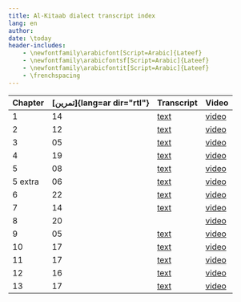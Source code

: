 ```yaml
---
title: Al-Kitaab dialect transcript index
lang: en
author:
date: \today
header-includes:
    - \newfontfamily\arabicfont[Script=Arabic]{Lateef}
    - \newfontfamily\arabicfontsf[Script=Arabic]{Lateef}
    - \newfontfamily\arabicfontit[Script=Arabic]{Lateef}
    - \frenchspacing
---
```




| Chapter | [تمرين]{lang=ar dir="rtl"} | Transcript                                                                                     | Video                                 |
| :-      | :-                         | :-                                                                                             | :-                                    |
| 1       | 14                         | [text](https://github.com/andreasmhallberg/al-kitaab-dialecttexts/raw/master/01-D14-sy.md.pdf)  | [video](https://youtu.be/OLHEDMVUfKI) |
| 2       | 12                         | [text](https://github.com/andreasmhallberg/al-kitaab-dialecttexts/raw/master/02-D12-sy.md.pdf)  | [video](https://youtu.be/2XR-N0j0wVY) |
| 3       | 05                         | [text](https://github.com/andreasmhallberg/al-kitaab-dialecttexts/raw/master/03-D19-sy.md.pdf)  | [video](https://youtu.be/AZ3TSxtM1IY) |
| 4       | 19                         | [text](https://github.com/andreasmhallberg/al-kitaab-dialecttexts/raw/master/04-D08-sy.md.pdf)  | [video](https://youtu.be/cFCHtDKdptQ) |
| 5       | 08                         | [text](https://github.com/andreasmhallberg/al-kitaab-dialecttexts/raw/master/05-D06-sy.md.pdf)  | [video](https://youtu.be/A_MS_sD9I3Y) |
| 5 extra | 06                         | [text](https://github.com/andreasmhallberg/al-kitaab-dialecttexts/raw/master/05-D22-sy.md.pdf)  | [video](https://youtu.be/EdK1m0haWkU) |
| 6       | 22                         | [text](https://github.com/andreasmhallberg/al-kitaab-dialecttexts/raw/master/06-D14-sy.md.pdf)  | [video](https://youtu.be/Pjxtjf9KHUY) |
| 7       | 14                         | [text](https://github.com/andreasmhallberg/al-kitaab-dialecttexts/raw/master/07-D16-sy.md.pdf)  | [video](https://youtu.be/4LV8QP_PTTA) |
| 8       | 20                         |                                                                                                | [video](https://youtu.be/6XpWM0euS44) |
| 9       | 05                         | [text](https://github.com/andreasmhallberg/al-kitaab-dialecttexts/raw/master/09-D17-sy.md.pdf)  | [video](https://youtu.be/8cgn-IVxgDE) |
| 10      | 17                         | [text](https://github.com/andreasmhallberg/al-kitaab-dialecttexts/raw/master/10-D15-sy.md.pdf) | [video](https://youtu.be/e72q1pNzV-Q) |
| 11      | 17                         | [text](https://github.com/andreasmhallberg/al-kitaab-dialecttexts/raw/master/11-D17-sy.md.pdf) | [video](https://youtu.be/30f0BHJ3Xi4) |
| 12      | 16                         | [text](https://github.com/andreasmhallberg/al-kitaab-dialecttexts/raw/master/12-D16-sy.md.pdf) | [video](https://youtu.be/-KrjPPfJwW8) |
| 13      | 17                         | [text](https://github.com/andreasmhallberg/al-kitaab-dialecttexts/raw/master/13-D17-sy.md.pdf) | [video](https://youtu.be/9c8dq4Jxghw) |

